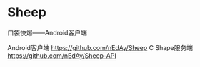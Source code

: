 # Sheep
口袋快爆——Android客户端

Android客户端 https://github.com/nEdAy/Sheep
C Shape服务端 https://github.com/nEdAy/Sheep-API
